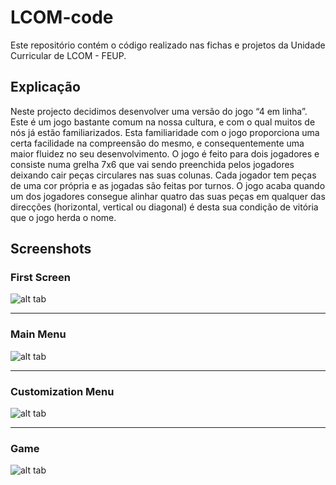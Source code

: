 # LCOM-code

Este repositório contém o código realizado nas fichas e projetos da Unidade Curricular de LCOM - FEUP.

## Explicação

Neste projecto decidimos desenvolver uma versão do jogo “4 em linha”.
Este é um jogo bastante comum na nossa cultura, e com o qual muitos de nós já estão familiarizados. Esta familiaridade com o jogo proporciona uma certa facilidade na compreensão do mesmo, e consequentemente uma maior fluidez no seu desenvolvimento.
O jogo é feito para dois jogadores e consiste numa grelha 7x6 que vai sendo preenchida pelos jogadores deixando cair peças circulares nas suas colunas. Cada jogador tem peças de uma cor própria e as jogadas são feitas por turnos. O jogo acaba quando um dos jogadores consegue alinhar quatro das suas peças em qualquer das direcções (horizontal, vertical ou diagonal) é desta sua condição de vitória que o jogo herda o nome.

## Screenshots

### First Screen

![alt tab](http://i.imgur.com/gYCRSNe.png)

***

### Main Menu

![alt tab](http://i.imgur.com/ZXiOfcM.png)

***

### Customization Menu

![alt tab](http://i.imgur.com/Vwza8lb.png)

***

### Game

![alt tab](http://i.imgur.com/hcWRfKo.png)
